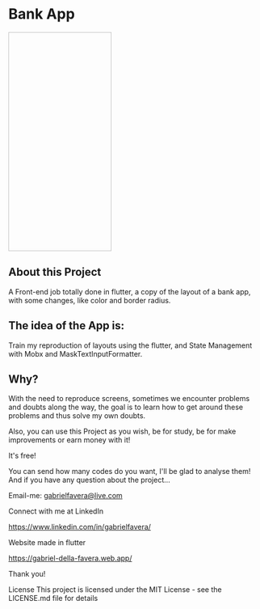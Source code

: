 # Bank App

<p float="left">
 <img "https://ead.umc.br/hubfs/os-softwares-de-codigo-aberto-mais-usados.png" width="204" height="433" />
</p>



## About this Project
A Front-end job totally done in flutter, a copy of the layout of a bank app, with some changes, like color and border radius.

## The idea of the App is:
Train my reproduction of layouts using the flutter, and State Management with Mobx and MaskTextInputFormatter.

## Why?
With the need to reproduce screens, sometimes we encounter problems and doubts along the way, the goal is to learn how to get around these problems and thus solve my own doubts.

Also, you can use this Project as you wish, be for study, be for make improvements or earn money with it!

It's free!

You can send how many codes do you want, I'll be glad to analyse them! And if you have any question about the project...

Email-me: gabrielfavera@live.com

Connect with me at LinkedIn

https://www.linkedin.com/in/gabrielfavera/

Website made in flutter

https://gabriel-della-favera.web.app/

Thank you!

License This project is licensed under the MIT License - see the LICENSE.md file for details
